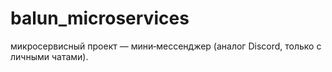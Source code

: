 # balun_microservices
микросервисный проект — мини‑мессенджер (аналог Discord, только с личными чатами).
